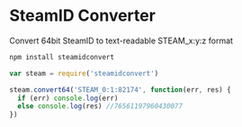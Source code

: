 # SteamID Converter

Convert 64bit SteamID to text-readable STEAM_x:y:z format

```js
npm install steamidconvert
```

```js
var steam = require('steamidconvert')

steam.convert64('STEAM_0:1:82174', function(err, res) {
  if (err) console.log(err)
  else console.log(res) //76561197960430077
})

```